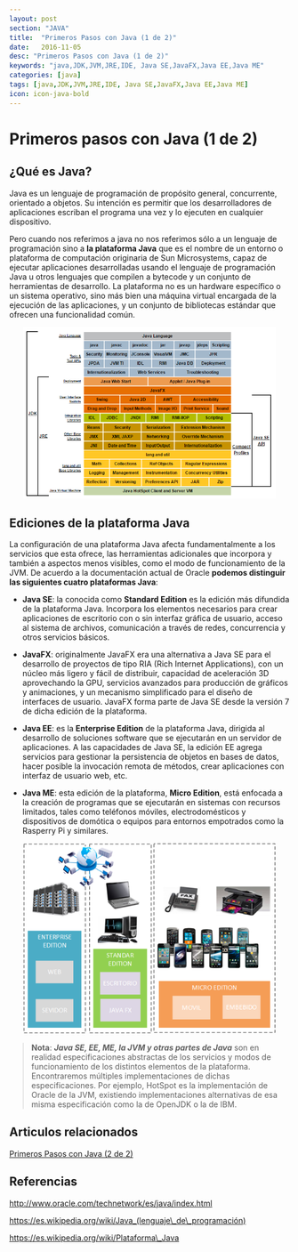 ```yaml
---
layout: post
section: "JAVA"
title:  "Primeros Pasos con Java (1 de 2)"
date:   2016-11-05
desc: "Primeros Pasos con Java (1 de 2)"
keywords: "java,JDK,JVM,JRE,IDE, Java SE,JavaFX,Java EE,Java ME"
categories: [java]
tags: [java,JDK,JVM,JRE,IDE, Java SE,JavaFX,Java EE,Java ME]
icon: icon-java-bold
---
```


# Primeros pasos con Java (1 de 2)

## ¿Qué es Java?

Java es un lenguaje de programación de propósito general, concurrente, orientado a objetos. Su intención es permitir que los desarrolladores de aplicaciones escriban el programa una vez y lo ejecuten en cualquier dispositivo.

Pero cuando nos referimos a java no nos referimos sólo a un lenguaje de programación sino a **la plataforma Java** que es el nombre de un entorno o plataforma de computación originaria de Sun Microsystems, capaz de ejecutar aplicaciones desarrolladas usando el lenguaje de programación Java u otros lenguajes que compilen a bytecode y un conjunto de herramientas de desarrollo. La plataforma no es un hardware específico o un sistema operativo, sino más bien una máquina virtual encargada de la ejecución de las aplicaciones, y un conjunto de bibliotecas estándar que ofrecen una funcionalidad común.

<div style="text-align: center;">
	<img src="/static/img/blog/java/diagrama-conceptual-java.png" alt="Diagrama conceptual Java." style="width: 90%">
</div>

## Ediciones de la plataforma Java

La configuración de una plataforma Java afecta fundamentalmente a los servicios que esta ofrece, las herramientas adicionales que incorpora y también a aspectos menos visibles, como el modo de funcionamiento de la JVM. De acuerdo a la documentación actual de Oracle **podemos distinguir las siguientes cuatro plataformas Java**:

- **Java SE**: la conocida como **Standard Edition** es la edición más difundida de la plataforma Java. Incorpora los elementos necesarios para crear aplicaciones de escritorio con o sin interfaz gráfica de usuario, acceso al sistema de archivos, comunicación a través de redes, concurrencia y otros servicios básicos.

- **JavaFX**: originalmente JavaFX era una alternativa a Java SE para el desarrollo de proyectos de tipo RIA (Rich Internet Applications), con un núcleo más ligero y fácil de distribuir, capacidad de aceleración 3D aprovechando la GPU, servicios avanzados para producción de gráficos y animaciones, y un mecanismo simplificado para el diseño de interfaces de usuario. JavaFX forma parte de Java SE desde la versión 7 de dicha edición de la plataforma.

- **Java EE**: es la **Enterprise Edition** de la plataforma Java, dirigida al desarrollo de soluciones software que se ejecutarán en un servidor de aplicaciones. A las capacidades de Java SE, la edición EE agrega servicios para gestionar la persistencia de objetos en bases de datos, hacer posible la invocación remota de métodos, crear aplicaciones con interfaz de usuario web, etc.

- **Java ME**: esta edición de la plataforma, **Micro Edition**, está enfocada a la creación de programas que se ejecutarán en sistemas con recursos limitados, tales como teléfonos móviles, electrodomésticos y dispositivos de domótica o equipos para entornos empotrados como la Rasperry Pi y similares.

<div style="text-align: center;">
	<img src="/static/img/blog/java/ediciones_java.png" alt="Diagrama conceptual Java." style="width: 90%">
</div>

> **Nota**: ***Java SE, EE, ME, la JVM y otras partes de Java*** son en realidad especificaciones abstractas de los servicios y modos de funcionamiento de los distintos elementos de la plataforma. Encontraremos múltiples implementaciones de dichas especificaciones. Por ejemplo, HotSpot es la implementación de Oracle de la JVM, existiendo implementaciones alternativas de esa misma especificación como la de OpenJDK o la de IBM.

## Articulos relacionados

[Primeros Pasos con Java (2 de 2)](https://javiermartinalonso.github.io/java/2016/11/05/java-Primeros-Pasos-2.html "Primeros Pasos con Java (2 de 2)")

## Referencias
<a href="http://www.oracle.com/technetwork/es/java/index.html">http://www.oracle.com/technetwork/es/java/index.html</a>

<a href="https://es.wikipedia.org/wiki/Java_(lenguaje_de_programaci%C3%B3n)">https://es.wikipedia.org/wiki/Java_(lenguaje\_de\_programación)</a>

<a href="https://es.wikipedia.org/wiki/Plataforma_Java">https://es.wikipedia.org/wiki/Plataforma\_Java</a>